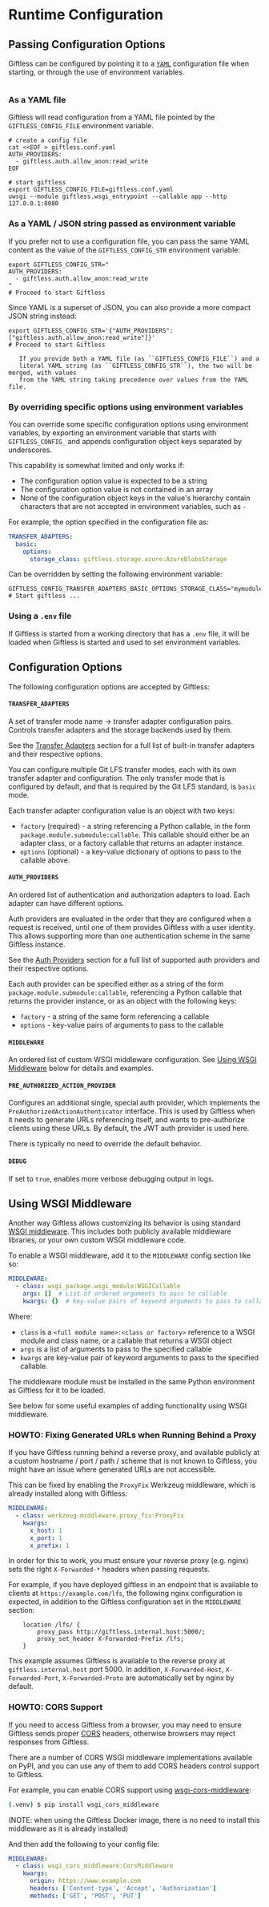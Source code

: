 Runtime Configuration
=====================

## Passing Configuration Options
Giftless can be configured by pointing it to a [`YAML`](https://yaml.org/) 
configuration file when starting, or through the use of environment variables.

```note:: Changes to any configuration options will only take effect when Giftless is restarted.
```

### As a YAML file
Giftless will read configuration from a YAML file pointed by the `GIFTLESS_CONFIG_FILE`
environment variable.

```shell
# create a config file
cat <<EOF > giftless.conf.yaml
AUTH_PROVIDERS:
  - giftless.auth.allow_anon:read_write
EOF

# start giftless
export GIFTLESS_CONFIG_FILE=giftless.conf.yaml
uwsgi --module giftless.wsgi_entrypoint --callable app --http 127.0.0.1:8080 
```

### As a YAML / JSON string passed as environment variable
If you prefer not to use a configuration file, you can pass the same YAML content as the
value of the `GIFTLESS_CONFIG_STR` environment variable: 

```shell
export GIFTLESS_CONFIG_STR="
AUTH_PROVIDERS:
  - giftless.auth.allow_anon:read_write
"
# Proceed to start Giftless
```

Since YAML is a superset of JSON, you can also provide a more compact
JSON string instead:

```shell
export GIFTLESS_CONFIG_STR='{"AUTH_PROVIDERS":["giftless.auth.allow_anon:read_write"]}'
# Proceed to start Giftless
```

```important:: 
   If you provide both a YAML file (as ``GIFTLESS_CONFIG_FILE``) and a
   literal YAML string (as ``GIFTLESS_CONFIG_STR``), the two will be merged, with values
   from the YAML string taking precedence over values from the YAML file.
```

### By overriding specific options using environment variables
You can override some specific configuration options using environment variables, by 
exporting an environment variable that starts with `GIFTLESS_CONFIG_` and appends
configuration object keys separated by underscores.

This capability is somewhat limited and only works if:
* The configuration option value is expected to be a string
* The configuration option value is not contained in an array
* None of the configuration object keys in the value's hierarchy contain characters that
are not accepted in environment variables, such as `-`

For example, the option specified in the configuration file as:

```yaml
TRANSFER_ADAPTERS:
  basic:
    options:
      storage_class: giftless.storage.azure:AzureBlobsStorage
```

Can be overridden by setting the following environment variable:
```shell
GIFTLESS_CONFIG_TRANSFER_ADAPTERS_BASIC_OPTIONS_STORAGE_CLASS="mymodule:CustomStorageBackend"
# Start giftless ...
```

### Using a `.env` file
If Giftless is started from a working directory that has a `.env` file, it will be loaded when Giftless is started 
and used to set environment variables. 

## Configuration Options
The following configuration options are accepted by Giftless:

#### `TRANSFER_ADAPTERS`
A set of transfer mode name -> transfer adapter configuration pairs. Controls transfer adapters and the storage backends
used by them. 

See the [Transfer Adapters](transfer-adapters.md) section for a full list of built-in transfer adapters and their 
respective options. 

You can configure multiple Git LFS transfer modes, each with its own transfer adapter and configuration.
The only transfer mode that is configured by default, and that is required by the Git LFS standard, is 
`basic` mode. 

Each transfer adapter configuration value is an object with two keys:
* `factory` (required) - a string referencing a Python callable, in the form `package.module.submodule:callable`. 
  This callable should either be an adapter class, or a factory callable that returns an adapter instance.
* `options` (optional) - a key-value dictionary of options to pass to the callable above.

#### `AUTH_PROVIDERS`
An ordered list of authentication and authorization adapters to load. Each adapter can have different 
options. 

Auth providers are evaluated in the order that they are configured when a request is received, until one of them
provides Giftless with a user identity. This allows supporting more than one authentication scheme in the same Giftless
instance. 

See the [Auth Providers](auth-providers.md) section for a full list of supported auth providers and their 
respective options.

Each auth provider can be specified either as a string of the form `package.module.submodule:callable`, 
referencing a Python callable that returns the provider instance, or as an object with the following keys:
* `factory` - a string of the same form referencing a callable
* `options` - key-value pairs of arguments to pass to the callable

#### `MIDDLEWARE`
An ordered list of custom WSGI middleware configuration. See [Using WSGI Middleware](#using-wsgi-middleware) below for details and examples.

#### `PRE_AUTHORIZED_ACTION_PROVIDER`
Configures an additional single, special auth provider, which implements the `PreAuthorizedActionAuthenticator` 
interface. This is used by Giftless when it needs to generate URLs referencing itself, and wants to pre-authorize
clients using these URLs. By default, the JWT auth provider is used here.

There is typically no need to override the default behavior. 

#### `DEBUG`
If set to `true`, enables more verbose debugging output in logs.

## Using WSGI Middleware
Another way Giftless allows customizing its behavior is using standard 
[WSGI middleware](https://en.wikipedia.org/wiki/Web_Server_Gateway_Interface#WSGI_middleware). 
This includes both publicly available middleware libraries, or your own custom
WSGI middleware code. 

To enable a WSGI middleware, add it to the `MIDDLEWARE` config section
like so:

```yaml
MIDDLEWARE:
  - class: wsgi_package.wsgi_module:WSGICallable
    args: []  # List of ordered arguments to pass to callable
    kwargs: {}  # key-value pairs of keyword arguments to pass to callable
```

Where:
* `class` is a `<full module name>:<class or factory>` reference to a WSGI module
and class name, or a callable that returns a WSGI object
* `args` is a list of arguments to pass to the specified callable
* `kwargs` are key-value pair of keyword arguments to pass to the specified callable. 

The middleware module must be installed in the same Python environment as Giftless
for it to be loaded. 

See below for some useful examples of adding functionality using WSGI middleware. 

### HOWTO: Fixing Generated URLs when Running Behind a Proxy
If you have Giftless running behind a reverse proxy, and available
publicly at a custom hostname / port / path / scheme that is not known to
Giftless, you might have an issue where generated URLs are not accessible. 

This can be fixed by enabling the `ProxyFix` Werkzeug middleware, which
is already installed along with Giftless:

```yaml
MIDDLEWARE:
  - class: werkzeug.middleware.proxy_fix:ProxyFix
    kwargs:
      x_host: 1
      x_port: 1
      x_prefix: 1
```

In order for this to work, you must ensure your reverse proxy (e.g. nginx) 
sets the right `X-Forwarded-*` headers when passing requests. 

For example, if you have deployed giftless in an endpoint that is available to 
clients at `https://example.com/lfs`, the following nginx configuration is 
expected, in addition to the Giftless configuration set in the `MIDDLEWARE` 
section:

```
    location /lfs/ {
        proxy_pass http://giftless.internal.host:5000/;
        proxy_set_header X-Forwarded-Prefix /lfs;
    }
```

This example assumes Giftless is available to the reverse proxy at
`giftless.internal.host` port 5000. In addition, `X-Forwarded-Host`, 
`X-Forwarded-Port`, `X-Forwarded-Proto` are automatically set by nginx by
default.  

### HOWTO: CORS Support
If you need to access Giftless from a browser, you may need to ensure 
Giftless sends proper [CORS](https://developer.mozilla.org/en-US/docs/Web/HTTP/CORS) 
headers, otherwise browsers may reject responses from Giftless. 

There are a number of CORS WSGI middleware implementations available on PyPI,
and you can use any of them to add CORS headers control support to Giftless. 

For example, you can enable CORS support using 
[wsgi-cors-middleware](https://github.com/moritzmhmk/wsgi-cors-middleware):

```bash
(.venv) $ pip install wsgi_cors_middleware
```
(NOTE: when using the Giftless Docker image, there is no need to install this
middleware as it is already installed)

And then add the following to your config file:

```yaml
MIDDLEWARE:
  - class: wsgi_cors_middleware:CorsMiddleware
    kwargs:
      origin: https://www.example.com
      headers: ['Content-type', 'Accept', 'Authorization']
      methods: ['GET', 'POST', 'PUT']
```

